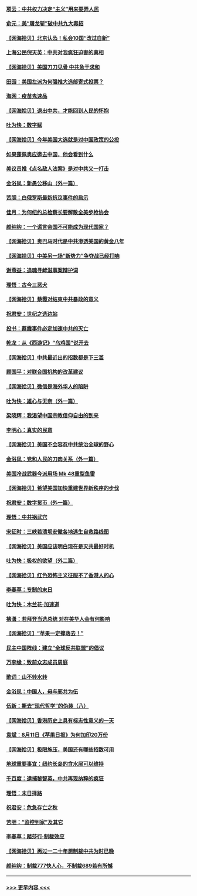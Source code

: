 #### [项云：中共权力决定“主义”用来耍弄人民](../pages/nsc993/n12358172.md?t=08261551) 
#### [俞元：美“屠龙斩”破中共九大毒招](../pages/nsc993/n12357822.md?t=08261551) 
#### [【网海拾贝】北京认怂！私会10国“改过自新”](../pages/nsc993/n12357784.md?t=08261551) 
#### [上海公民倪天英：中共对我疯狂迫害的真相](../pages/nsc993/n12356341.md?t=08261551) 
#### [【网海拾贝】美国刀刀见骨 中共急于求和](../pages/nsc993/n12355511.md?t=08261551) 
#### [田园：美国左派为何强推大选邮寄式投票？](../pages/nsc993/n12352963.md?t=08261551) 
#### [海网：疫苗鬼速品](../pages/nsc993/n12354438.md?t=08261551) 
#### [【网海拾贝】退出中共，才能回到人民的怀抱](../pages/nsc993/n12352634.md?t=08261551) 
#### [吐为快：数字赋](../pages/nsc993/n12352317.md?t=08261551) 
#### [【网海拾贝】今年美国大选就是对中国政策的公投](../pages/nsc993/n12350973.md?t=08261551) 
#### [如果蓬佩奥应邀去中国，他会看到什么](../pages/nsc993/n12350945.md?t=08261551) 
#### [美议员推《点名敌人法案》是对中共又一打击](../pages/nsc993/n12350765.md?t=08261551) 
#### [金浴凤：新愚公移山（外一篇）](../pages/nsc993/n12350253.md?t=08261551) 
#### [苦胆：白俄罗斯最新抗议事件的启示](../pages/nsc993/n12349989.md?t=08261551) 
#### [佳月：为何纽约总检察长要解散全美步枪协会](../pages/nsc993/n12349939.md?t=08261551) 
#### [颜纯钩：一个谎言帝国不可能成为现代国家？](../pages/nsc993/n12349898.md?t=08261551) 
#### [【网海拾贝】奥巴马时代是中共渗透美国的黄金八年](../pages/nsc993/n12349284.md?t=08261551) 
#### [【网海拾贝】中美另一场“新势力”争夺战已经打响](../pages/nsc993/n12346998.md?t=08261551) 
#### [谢燕益：追魂寻衅滋事案辩护词](../pages/nsc993/n12346892.md?t=08261551) 
#### [理悟：古今三恶犬](../pages/nsc993/n12345190.md?t=08261551) 
#### [【网海拾贝】蔡霞对结束中共暴政的意义](../pages/nsc993/n12344263.md?t=08261551) 
#### [祝君安：世纪之选边站](../pages/nsc993/n12342382.md?t=08261551) 
#### [投书：蔡霞事件必定加速中共的灭亡](../pages/nsc993/n12341881.md?t=08261551) 
#### [乾龙：从《西游记》“乌鸡国”说开去](../pages/nsc993/n12341690.md?t=08261551) 
#### [【网海拾贝】中共最近出的招数都是下三滥](../pages/nsc993/n12341593.md?t=08261551) 
#### [顾国平：对联合国机构的改革建议](../pages/nsc993/n12339928.md?t=08261551) 
#### [【网海拾贝】微信是海外华人的陷阱](../pages/nsc993/n12338868.md?t=08261551) 
#### [吐为快：雄心与无奈（外一篇）](../pages/nsc993/n12338132.md?t=08261551) 
#### [梁晓辉：我渴望中国宗教信仰自由的到来](../pages/nsc993/n12336657.md?t=08261551) 
#### [李明心：真实的民意](../pages/nsc993/n12336089.md?t=08261551) 
#### [【网海拾贝】美国不会容忍中共统治全球的野心](../pages/nsc993/n12336063.md?t=08261551) 
#### [金浴凤：党和人民的刀肉关系（外一篇）](../pages/nsc993/n12335834.md?t=08261551) 
#### [美国冷战武器今派用场 Mk 48重型鱼雷](../pages/nsc993/n12335354.md?t=08261551) 
#### [【网海拾贝】希望美国加快重建世界新秩序的步伐](../pages/nsc993/n12334224.md?t=08261551) 
#### [祝君安：数字货币（外一篇）](../pages/nsc993/n12334186.md?t=08261551) 
#### [理悟：中共祸武穴](../pages/nsc993/n12333962.md?t=08261551) 
#### [宋征时：三峡若溃坝安徽各地逃生自救路线图](../pages/nsc993/n12332450.md?t=08261551) 
#### [【网海拾贝】美国应该明白现在是灭共最好时机](../pages/nsc993/n12332313.md?t=08261551) 
#### [吐为快：极权的欲望（外二篇）](../pages/nsc993/n12332089.md?t=08261551) 
#### [【网海拾贝】红色恐怖主义征服不了香港人的心](../pages/nsc993/n12329296.md?t=08261551) 
#### [李春草：专制的末日](../pages/nsc993/n12329079.md?t=08261551) 
#### [吐为快：木兰花‧加速道](../pages/nsc993/n12327366.md?t=08261551) 
#### [拂潇：若拜登当选总统 对在美华人会有何影响](../pages/nsc993/n12295996.md?t=08261551) 
#### [【网海拾贝】“苹果一定撑落去！”](../pages/nsc993/n12326784.md?t=08261551) 
#### [民主中国阵线：建立“全球反共联盟”的倡议](../pages/nsc993/n12324177.md?t=08261551) 
#### [万李缘：致前众志成员周庭](../pages/nsc993/n12324635.md?t=08261551) 
#### [歌词：山不转水转](../pages/nsc993/n12324599.md?t=08261551) 
#### [金浴凤：中国人，毋与邪共为伍](../pages/nsc993/n12324257.md?t=08261551) 
#### [伍新：撕去“现代哲学”的伪装（八）](../pages/nsc993/n12324188.md?t=08261551) 
#### [【网海拾贝】香港历史上具有标志性意义的一天](../pages/nsc993/n12324021.md?t=08261551) 
#### [袁斌：8月11日《苹果日报》为何加印20万份](../pages/nsc993/n12323955.md?t=08261551) 
#### [【网海拾贝】极限施压，美国还有哪些招数可用](../pages/nsc993/n12322512.md?t=08261551) 
#### [地球重要事宜：纽约长岛的含水层可以维持](../pages/nsc993/n12321844.md?t=08261551) 
#### [千百度：逮捕黎智英，中共再现纳粹的疯狂](../pages/nsc993/n12321777.md?t=08261551) 
#### [理悟：末日择路](../pages/nsc993/n12320812.md?t=08261551) 
#### [祝君安：危急存亡之秋](../pages/nsc993/n12320795.md?t=08261551) 
#### [苦胆：“监控到家”及其它](../pages/nsc993/n12320751.md?t=08261551) 
#### [李春草：踏莎行·制裁效应](../pages/nsc993/n12318290.md?t=08261551) 
#### [【网海拾贝】再过一二十年想制裁中共为时已晚](../pages/nsc993/n12318195.md?t=08261551) 
#### [颜纯钩：制裁777快人心，不制裁689若有所憾](../pages/nsc993/n12316912.md?t=08261551) 

----
#### [ >>> 更早内容 <<< ](../indexes/nsc993-earlier.md)
